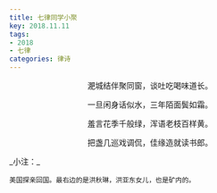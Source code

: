 ```yaml
---
title: 七律同学小聚
key: 2018.11.11
tags: 
- 2018
- 七律
categories: 律诗
---
```


<p align="center">淝城结伴聚同窗，谈吐吃喝味道长。
</p>
<p align="center">一旦闲身话似水，三年陌面鬓如霜。
</p>
<p align="center">羞言花季千般绿，浑语老枝百样黄。
</p>
<p align="center">把盏几巡戏调侃，佳缘造就读书郎。
</p>
_小注：_

```
美国探亲回国。最右边的是洪秋琳，洪亚东女儿，也是矿内的。
```